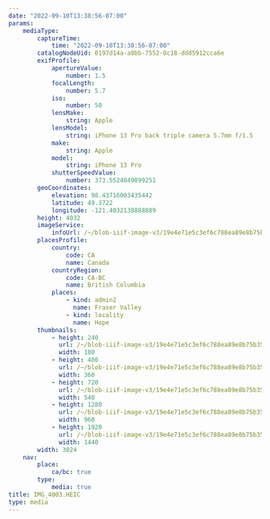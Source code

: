 ```yaml
---
date: "2022-09-10T13:38:56-07:00"
params:
    mediaType:
        captureTime:
            time: "2022-09-10T13:38:56-07:00"
        catalogNodeUid: 0197d14a-a8bb-7552-8c18-ddd5912cca6e
        exifProfile:
            apertureValue:
                number: 1.5
            focalLength:
                number: 5.7
            iso:
                number: 50
            lensMake:
                string: Apple
            lensModel:
                string: iPhone 13 Pro back triple camera 5.7mm f/1.5
            make:
                string: Apple
            model:
                string: iPhone 13 Pro
            shutterSpeedValue:
                number: 373.5524849099251
        geoCoordinates:
            elevation: 98.43716003435442
            latitude: 49.3722
            longitude: -121.4032138888889
        height: 4032
        imageService:
            infoUrl: /~/blob-iiif-image-v3/19e4e71e5c3ef6c788ea89e8b75b35ad9da7d473e5c84b444f8736df69323bf1/info.json
        placesProfile:
            country:
                code: CA
                name: Canada
            countryRegion:
                code: CA-BC
                name: British Columbia
            places:
                - kind: admin2
                  name: Fraser Valley
                - kind: locality
                  name: Hope
        thumbnails:
            - height: 240
              url: /~/blob-iiif-image-v3/19e4e71e5c3ef6c788ea89e8b75b35ad9da7d473e5c84b444f8736df69323bf1/full/180%2C240/0/default.jpg
              width: 180
            - height: 480
              url: /~/blob-iiif-image-v3/19e4e71e5c3ef6c788ea89e8b75b35ad9da7d473e5c84b444f8736df69323bf1/full/360%2C480/0/default.jpg
              width: 360
            - height: 720
              url: /~/blob-iiif-image-v3/19e4e71e5c3ef6c788ea89e8b75b35ad9da7d473e5c84b444f8736df69323bf1/full/540%2C720/0/default.jpg
              width: 540
            - height: 1280
              url: /~/blob-iiif-image-v3/19e4e71e5c3ef6c788ea89e8b75b35ad9da7d473e5c84b444f8736df69323bf1/full/960%2C1280/0/default.jpg
              width: 960
            - height: 1920
              url: /~/blob-iiif-image-v3/19e4e71e5c3ef6c788ea89e8b75b35ad9da7d473e5c84b444f8736df69323bf1/full/1440%2C1920/0/default.jpg
              width: 1440
        width: 3024
    nav:
        place:
            ca/bc: true
        type:
            media: true
title: IMG_4003.HEIC
type: media
---
```

